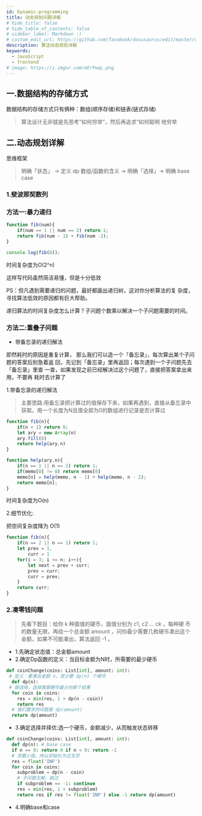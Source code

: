 ```yaml
---
id: Dynamic-programming
title: 动态规划问题详解
# hide_title: false
# hide_table_of_contents: false
# sidebar_label: Markdown :)
# custom_edit_url: https://github.com/facebook/docusaurus/edit/master/docs/api-doc-markdown.md
description: 算法动态规划详解
keywords:
  - JavaScript
  - frontend
# image: https://i.imgur.com/mErPwqL.png
---
```



## 一.数据结构的存储方式

数据结构的存储方式只有俩种：数组(顺序存储)和链表(链式存储)

> 算法设计⽆⾮就是先思考“如何穷举”，然后再追求“如何聪明 地穷举

## 二.动态规划详解

思维框架
> 明确「状态」 -> 定义 dp 数组/函数的含义 -> 明确「选择」-> 明确 base case

### 1.斐波那契数列

### 方法一:暴力递归

```js
function fib(num){
    if(num == 1 || num == 2) return 1;
    return fib(num - 1) + fib(num -2);
}

console.log(fib(8));
```

时间复杂度为O(2^n)

这样写代码虽然简洁易懂，但是⼗分低效

PS：但凡遇到需要递归的问题，最好都画出递归树，这对你分析算法的复 杂度，寻找算法低效的原因都有巨⼤帮助。

递归算法的时间复杂度怎么计算？⼦问题个数乘以解决⼀个⼦问题需要的时间。

### 方法二:重叠⼦问题
* 带备忘录的递归解法

即然耗时的原因是重复计算， 那么我们可以造⼀个「备忘录」，每次算出某个⼦问题的答案后别急着返 回，先记到「备忘录」⾥再返回；每次遇到⼀个⼦问题先去「备忘录」⾥查 ⼀查，如果发现之前已经解决过这个问题了，直接把答案拿出来⽤，不要再 耗时去计算了

1.带备忘录的递归解法

> 主要思路:用备忘录把计算过的值保存下来，如果再遇到，直接从备忘录中获取。用一个长度为N且值全部为0的数组进行记录是否计算过

```js
function fib(n){
    if(n < 1) return 0;
    let ary = new Array(n)
    ary.fill(0)
    return help(ary,n)
}

function help(ary,n){
    if(n == 1 || n == 2) return 1;
    if(memo[0] != 0) return memo[0]
    memo[n] = help(memo, n - 1) + help(memo, n - 2);
    return memo[n];
}
```

时间复杂度为O(n)

2.细节优化:

把空间复杂度降为 O(1)

```js
function fib(n){
    if(n == 2 || n == 1) return 1;
    let prev = 1,
        curr = 1
    for(i = 3; i <= n; i++){
        let next = prev + curr;
        prev = curr;
        curr = prev;
    }
    return curr;
}
```

### 2.凑零钱问题
> 先看下题⽬：给你 k 种⾯值的硬币，⾯值分别为 c1, c2 ... ck ，每种硬 币的数量⽆限，再给⼀个总⾦额 amount ，问你最少需要⼏枚硬币凑出这个 ⾦额，如果不可能凑出，算法返回 -1 。

* 1.先确定状态值：总金额amount
* 2.确定Dp函数的定义：当目标金额为N时，所需要的最少硬币
```python
def coinChange(coins: List[int], amount: int):
 # 定义：要凑出⾦额 n，⾄少要 dp(n) 个硬币 
  def dp(n): 
 # 做选择，选择需要硬币最少的那个结果 
  for coin in coins: 
    res = min(res, 1 + dp(n - coin)) 
    return res 
  # 我们要求的问题是 dp(amount) 
  return dp(amount)
```
* 3.确定选择并择优:选一个硬币，金额减少，从而触发状态转移
```python
def coinChange(coins: List[int], amount: int): 
  def dp(n): # base case 
  if n == 0: return 0 if n < 0: return -1 
  # 求最⼩值，所以初始化为正⽆穷 
  res = float('INF') 
  for coin in coins: 
    subproblem = dp(n - coin) 
    # ⼦问题⽆解，跳过 
    if subproblem == -1: continue 
    res = min(res, 1 + subproblem) 
    return res if res != float('INF') else -1 return dp(amount)
```
* 4.明确base和case